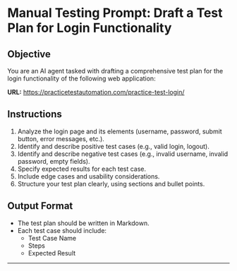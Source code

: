 # Manual Testing Prompt: Draft a Test Plan for Login Functionality

## Objective
You are an AI agent tasked with drafting a comprehensive test plan for the login functionality of the following web application:

**URL:** https://practicetestautomation.com/practice-test-login/

## Instructions
1. Analyze the login page and its elements (username, password, submit button, error messages, etc.).
2. Identify and describe positive test cases (e.g., valid login, logout).
3. Identify and describe negative test cases (e.g., invalid username, invalid password, empty fields).
4. Specify expected results for each test case.
5. Include edge cases and usability considerations.
6. Structure your test plan clearly, using sections and bullet points.

## Output Format
- The test plan should be written in Markdown.
- Each test case should include:
  - Test Case Name
  - Steps
  - Expected Result

---